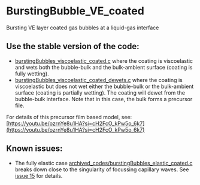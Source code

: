 # BurstingBubble_VE_coated
 Bursting VE layer coated gas bubbles at a liquid-gas interface

## Use the stable version of the code:
- [burstingBubbles_viscoelastic_coated.c](burstingBubbles_viscoelastic_coated.c) where the coating is viscoelastic and wets both the bubble-bulk and the bulk-ambient surface (coating is fully wetting).
- [burstingBubbles_viscoelastic_coated_dewets.c](burstingBubbles_viscoelastic_coated_dewets.c) where the coating is viscoelastic but does not wet either the bubble-bulk or the bulk-ambient surface (coating is partially wetting). The coating will dewet from the bubble-bulk interface. Note that in this case, the bulk forms a precursor file. 

For details of this precursor film based model, see: [https://youtu.be/ozrnYe8u1HA?si=cH2FcO_kPw5o_6k7](https://youtu.be/ozrnYe8u1HA?si=cH2FcO_kPw5o_6k7)

## Known issues: 

- The fully elastic case [archived_codes/burstingBubbles_elastic_coated.c](archived_codes/burstingBubbles_elastic_coated.c) breaks down close to the singularity of focussing capillary waves. See [issue 15](https://github.com/VatsalSy/BurstingBubble_VE_coated/issues/15) for details. 


